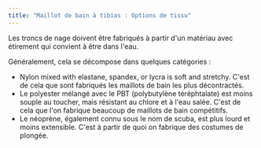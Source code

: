 ```yaml
---
title: "Maillot de bain à tibias : Options de tissu"
---
```


Les troncs de nage doivent être fabriqués à partir d'un matériau avec étirement qui convient à être dans l'eau.

Généralement, cela se décompose dans quelques catégories :

- Nylon mixed with elastane, spandex, or lycra is soft and stretchy. C'est de cela que sont fabriqués les maillots de bain les plus décontractés.
- Le polyester mélangé avec le PBT (polybutylène téréphtalate) est moins souple au toucher, mais résistant au chlore et à l'eau salée. C'est de cela que l'on fabrique beaucoup de maillots de bain compétitifs.
- Le néoprène, également connu sous le nom de scuba, est plus lourd et moins extensible. C'est à partir de quoi on fabrique des costumes de plongée.
